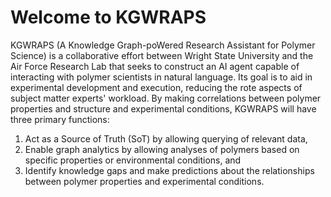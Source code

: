 # Welcome to KGWRAPS

KGWRAPS (A Knowledge Graph-poWered Research Assistant for Polymer Science) is a collaborative effort between Wright State University and the Air Force Research Lab that seeks to construct an AI agent capable of interacting with polymer scientists in natural language. Its goal is to aid in experimental development and execution, reducing the rote aspects of subject matter experts' workload. By making correlations between polymer properties and structure and experimental conditions, KGWRAPS will have three primary functions:

1. Act as a Source of Truth (SoT) by allowing querying of relevant data,
2. Enable graph analytics by allowing analyses of polymers based on specific properties or environmental conditions, and
3. Identify knowledge gaps and make predictions about the relationships between polymer properties and experimental conditions.